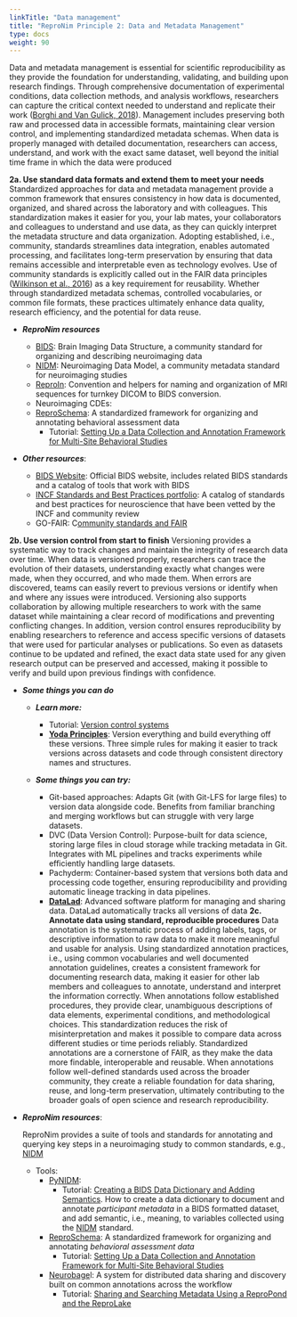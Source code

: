 ```yaml
---
linkTitle: "Data management"
title: "ReproNim Principle 2: Data and Metadata Management"
type: docs
weight: 90
---
```

Data and metadata management is essential for scientific reproducibility as they provide the foundation for understanding, validating, and building upon research findings. Through comprehensive documentation of experimental conditions, data collection methods, and analysis workflows, researchers can capture the critical context needed to understand and replicate their work ([Borghi and Van Gulick, 2018](https://riojournal.com/articles.php?id=26439)). Management includes preserving both raw and processed data in accessible formats, maintaining clear version control, and implementing standardized metadata schemas. When data is properly managed with detailed documentation, researchers can access, understand, and work with the exact same dataset, well beyond the initial time frame in which the data were produced

**2a. Use standard data formats and extend them to meet your needs**
   Standardized approaches for data and metadata management provide a common framework that ensures consistency in how data is documented, organized, and shared across the laboratory and with colleagues. This standardization makes it easier for you, your lab mates, your collaborators and colleagues to understand and use data, as they can quickly interpret the metadata structure and data organization. Adopting established, i.e., community, standards streamlines data integration, enables automated processing, and facilitates long-term preservation by ensuring that data remains accessible and interpretable even as technology evolves. Use of community standards is explicitly called out in the FAIR data principles ([Wilkinson et al., 2016](https://pubmed.ncbi.nlm.nih.gov/26978244/)) as a key requirement for reusability. Whether through standardized metadata schemas, controlled vocabularies, or common file formats, these practices ultimately enhance data quality, research efficiency, and the potential for data reuse.

* ***ReproNim resources***
  * [BIDS](/resources/tools/bids/):  Brain Imaging Data Structure, a community standard for organizing and describing neuroimaging data
  * [NIDM](/resources/tools/nidm/):  Neuroimaging Data Model, a community metadata standard for neuroimaging studies
  * [ReproIn](/resources/tools/reproin/): Convention and helpers for naming and organization of MRI sequences for turnkey DICOM to BIDS conversion.
  * Neuroimaging CDEs:
  * [ReproSchema](/resources/tools/reproschema/): A standardized framework for organizing and annotating behavioral assessment data
    * Tutorial: [Setting Up a Data Collection and Annotation Framework for Multi-Site Behavioral Studies](/resources/tutorials/reproschema/)



* ***Other resources***:
  * [BIDS Website](https://bids.neuroimaging.io/):  Official BIDS website, includes related BIDS standards and a catalog of tools that work with BIDS
  * [INCF Standards and Best Practices portfolio](https://www.incf.org/resources/sbps#:~:text=The%20Standards%20and%20Best%20Practices,the%20process%20of%20being%20endorsed.):  A catalog of standards and best practices for neuroscience that have been vetted by the INCF and community review
  * GO-FAIR:  C[ommunity standards and FAIR](https://www.go-fair.org/fair-principles/r1-3-metadata-meet-domain-relevant-community-standards/)

**2b. Use version control from start to finish**
   Versioning provides a systematic way to track changes and maintain the integrity of research data over time. When data is versioned properly, researchers can trace the evolution of their datasets, understanding exactly what changes were made, when they occurred, and who made them. When errors are discovered, teams can easily revert to previous versions or identify when and where any issues were introduced. Versioning also supports collaboration by allowing multiple researchers to work with the same dataset while maintaining a clear record of modifications and preventing conflicting changes. In addition, version control ensures reproducibility by enabling researchers to reference and access specific versions of datasets that were used for particular analyses or publications. So even as datasets continue to be updated and refined, the exact data state used for any given research output can be preserved and accessed, making it possible to verify and build upon previous findings with confidence.

* ***Some things you can do***
  * ***Learn more:***
    * Tutorial:  [Version control systems](https://www.repronim.org/module-reproducible-basics/02-vcs/)
    * [**Yoda Principles**](https://handbook.datalad.org/en/latest/basics/101-127-yoda.html):  Version everything and build everything off these versions. Three simple rules for making it easier to track versions across datasets and code through consistent directory names and structures.

  * ***Some things you can try:***
    * Git-based approaches: Adapts Git (with Git-LFS for large files) to version data alongside code. Benefits from familiar branching and merging workflows but can struggle with very large datasets.
    * DVC (Data Version Control): Purpose-built for data science, storing large files in cloud storage while tracking metadata in Git. Integrates with ML pipelines and tracks experiments while efficiently handling large datasets.
    * Pachyderm: Container-based system that versions both data and processing code together, ensuring reproducibility and providing automatic lineage tracking in data pipelines.
    * [**DataLad**](/resources/tools/datalad/): Advanced software platform for managing and sharing data.  DataLad automatically tracks all versions of data
**2c. Annotate data using standard, reproducible procedures**
   Data annotation is the systematic process of adding labels, tags, or descriptive information to raw data to make it more meaningful and usable for analysis. Using standardized annotation practices, i.e., using common vocabularies and well documented annotation guidelines,  creates a consistent framework for documenting research data, making it easier for other lab members and colleagues to annotate, understand and interpret the information correctly. When annotations follow established procedures, they provide clear, unambiguous descriptions of data elements, experimental conditions, and methodological choices. This standardization reduces the risk of misinterpretation and makes it possible to compare data across different studies or time periods reliably.  Standardized annotations are a cornerstone of FAIR, as they make the data more findable, interoperable and reusable. When annotations follow well-defined standards used across the broader community, they create a reliable foundation for data sharing, reuse, and long-term preservation, ultimately contributing to the broader goals of open science and research reproducibility.

* ***ReproNim resources***:

  ReproNim provides a suite of tools and standards for annotating and querying key steps in a neuroimaging study to common standards, e.g.,  [NIDM](/resources/tools/nidm/)

  * Tools:
    * [PyNIDM](/resources/tools/neurobagel/):
      * Tutorial: [Creating a BIDS Data Dictionary and Adding Semantics](/resources/tutorials/data-dictionary/).  How to create a data dictionary to document and annotate *participant metadata* in a BIDS formatted dataset, and add semantic, i.e., meaning,  to variables collected using the [NIDM](/resources/tools/nidm/) standard.
    * [ReproSchema](/resources/tools/reproschema/): A standardized framework for organizing and annotating *behavioral assessment data*
      * Tutorial: [Setting Up a Data Collection and Annotation Framework for Multi-Site Behavioral Studies](/resources/tutorials/reproschema/)
    * [Neurobage](/resources/tools/neurobagel/)l: A system for distributed data sharing and discovery built on common annotations across the workflow
      * Tutorial: [Sharing and Searching Metadata Using a ReproPond and the ReproLake](/resources/tutorials/pond-lake/)
